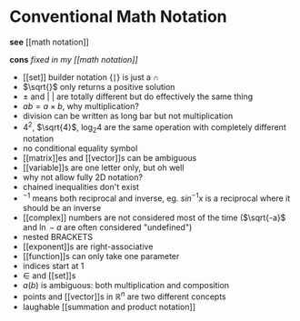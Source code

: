 # Conventional Math Notation

**see** [[math notation]]

**cons** _fixed in my [[math notation]]_

- [[set]] builder notation $\lbrace \mid \rbrace$ is just a $\cap$
- $\sqrt{}$ only returns a positive solution
- $\pm$ and $|\ |$ are totally different but do effectively the same thing
- $ab = a \times b$, why multiplication?
- division can be written as long bar but not multiplication
- $4^2$, $\sqrt{4}$, $\log_2 4$ are the same operation with completely different notation
- no conditional equality symbol
- [[matrix]]es and [[vector]]s can be ambiguous
- [[variable]]s are one letter only, but oh well
- why not allow fully 2D notation?
- chained inequalities don't exist
- $^{-1}$ means both reciprocal and inverse, eg. $sin^{-1}x$ is a reciprocal where it should be an inverse
- [[complex]] numbers are not considered most of the time ($\sqrt{-a}$ and $\ln -a$ are often considered "undefined")
- nested BRACKETS
- [[exponent]]s are right-associative
- [[function]]s can only take one parameter
- indices start at $1$
- $\in$ and [[set]]s
- $a(b)$ is ambiguous: both multiplication and composition
- points and [[vector]]s in $\mathbb R^n$ are two different concepts
- laughable [[summation and product notation]]
